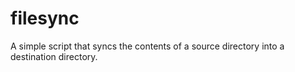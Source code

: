 # filesync
A simple script that syncs the contents of a source directory into a destination directory.

